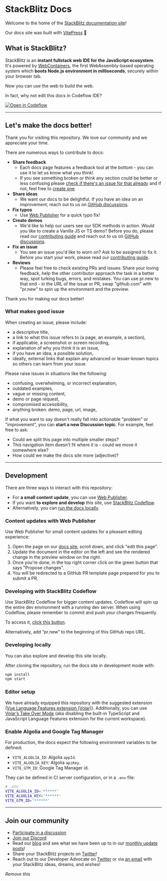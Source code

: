 # StackBlitz Docs

Welcome to the home of the [StackBlitz documentation site](https://developer.stackblitz.com)!

Our docs site was built with [VitePress](https://vitepress.vuejs.org/) 💙

## What is StackBlitz?
StackBlitz is an **instant fullstack web IDE for the JavaScript ecosystem**. It's powered by [WebContainers](https://blog.stackblitz.com/posts/introducing-webcontainers/), the first WebAssembly-based operating system which **boots Node.js environment in milliseconds**, securely within your browser tab.

Now you can use the web to build the web.

In fact, why not edit this docs in Codeflow IDE?

<a href="https://stackblitz.com/~/github.com/stackblitz/docs"><img style="display:inline" src="https://developer.stackblitz.com/img/open_in_codeflow.svg" alt="Open in Codeflow"></a>

---

## Let's make the docs better!

Thank you for visiting this repository. We love our community and we appreciate your time.

There are numerous ways to contribute to docs:
- **Share feedback**
  - Each docs page features a feedback tool at the bottom - you can use it to let us know what you think!
  - If you see something broken or think any section could be better or less confusing please [check if there's an issue for that already](https://github.com/stackblitz/docs/issues) and if not, feel free to [create one](https://github.com/stackblitz/docs/issues/new).
- **Share ideas**
  - We want our docs to be delightful. If you have an idea on an improvement, reach out to us on [GitHub discussions](https://github.com/stackblitz/docs/discussions).
- **Fix typos**
  - Use [Web Publisher](#content-updates-with-web-publisher) for a quick typo fix!
- **Create demos**
  - We'd like to help our users see our SDK methods in action. Would you like to create a Vanilla JS or TS demo? Before you do, please read our [contributing guide](CONTRIBUTING.md) and reach out to us on [GitHub discussions](https://github.com/stackblitz/docs/discussions).
- **Fix an issue**
  - You see an issue you'd like to worn on? Ask to be assigned to fix it. Before you start your work, please read our [contributing guide](CONTRIBUTING.md).
- **Reviews**
  - Please feel free to check existing PRs and issues. Share your loving feedback, help the other contributor approach the task in a better way, spot lurking bugs, errors, and mistakes. You can use pr.new to that end - in the URL of the issue or PR, swap "github.com" with "pr.new" to spin up the environment and the preview.

Thank you for making our docs better!

### What makes good issue

When creating an issue, please include:
- a descriptive title,
- a link to what this issue refers to (a page, an example, a section),
- if applicable, a screenshot or screen recording,
- explanation of why you think it is an issue,
- if you have an idea, a possible solution,
- ideally, external links that explain any advanced or lesser-known topics so others can learn from your issue.

Please raise issues in situations like the following:
- confusing, overwhelming, or incorrect explanation,
- outdated examples,
- vague or missing content,
- demo or page request,
- compromised accessibility,
- anything broken: demo, page, url, image,

If what you want to say doesn't really fall into actionable "problem" or "improvement", you can **start a new Discussion topic**. For example, feel free to ask:
- Could we split this page into multiple smaller steps?
- This navigation item doesn't fit where it is - could we move it somewhere else?
- How could we make the docs site more (adjective)?


---

## Development

There are three ways to interact with this repository:
- For **a small content update**, you can use [Web Publisher](#content-updates-with-web-publisher). 
- If you want **to explore and develop** this site, use [StackBlitz Codeflow](#developing-with-stackblitz-codeflow). 
- Alternatively, you can [run the docs locally](#developing-locally).

### Content updates with Web Publisher

Use Web Publisher for small content updates for a pleasant editing experience:

1. Open the page on our [docs site](developer.stackblitz.com), scroll down, and click "edit this page".
2. Update the document in the editor on the left and see the rendered change in the preview window on the right.
3. Once you're done, in the top right corner click on the green button that says "Propose changes".
4. You will be redirected to a GitHub PR template page prepared for you to submit a PR.


### Developing with StackBlitz Codeflow
Use StackBlitz Codeflow for bigger content updates. Codeflow will spin up the entire dev environment with a running dev server. When using Codeflow, please remember to commit and push your changes frequently.

To access it, [click this button](https://stackblitz.com/~/github.com/stackblitz/docs).

Alternatively, add “pr.new” to the beginning of this GitHub repo URL.

### Developing locally
You can also explore and develop this site locally.

After cloning the repository, run the docs site in development mode with:

```sh
npm install
npm start
```

### Editor setup

We have already equipped this repository with the suggested extension ([Vue Language Features extension (Volar)](https://marketplace.visualstudio.com/items?itemName=Vue.volar)). Additionally, you can use [Volar’s Take Over Mode](https://github.com/johnsoncodehk/volar/discussions/471) (aka disabling the built-in TypeScript and JavaScript Language Features extension for the current workspace).

### Enable Algolia and Google Tag Manager

For production, the docs expect the following environment variables to be defined:

- `VITE_ALGOLIA_ID`: Algolia `appId`.
- `VITE_ALGOLIA_KEY`: Algolia `apiKey`.
- `VITE_GTM_ID`: Google Tag Manager id.

They can be defined in CI server configuration, or in a `.env` file:

```sh
# .env
VITE_ALGOLIA_ID='******'
VITE_ALGOLIA_KEY='******'
VITE_GTM_ID='******'
```

---

## Join our community

- [Participate in a discussion](https://github.com/stackblitz/docs/discussions)
- [Join our Discord](https://discord.gg/EQ7uJQxC)
- Read our [blog](https://blog.stackblitz.com/) and see what we have been up to in our [monthly update posts](https://blog.stackblitz.com/categories/monthly-updates/)!
- Share your StackBlitz projects on [Twitter](https://twitter.com/stackblitz)!
- Reach out to our Developer Advocate on [Twitter](https://twitter.com/sylwiavargas) or via [an email](mailto:devrel@stackblitz.com) with your StackBlitz ideas, dreams, and wishes!


*Remove this*
